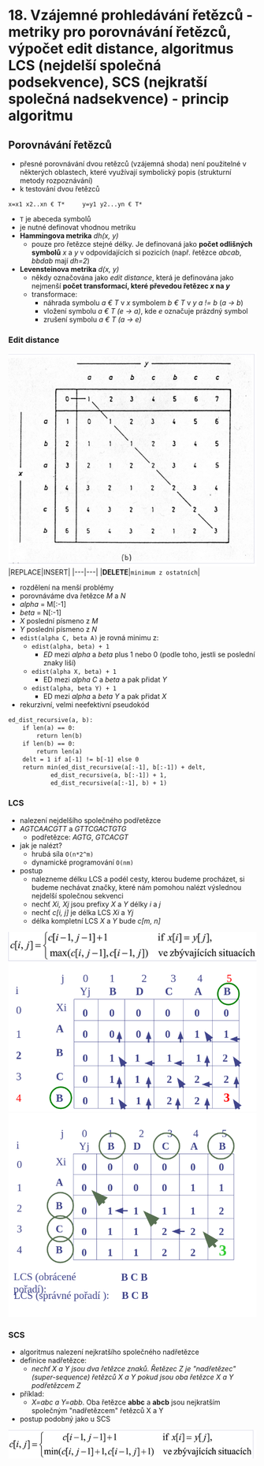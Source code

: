 # 18. Vzájemné prohledávání řetězců - metriky pro porovnávání řetězců, výpočet edit distance, algoritmus LCS (nejdelší společná podsekvence), SCS (nejkratší společná nadsekvence) - princip algoritmu

## Porovnávání řetězců
- přesné porovnávání dvou retězců (vzájemná shoda) není použitelné v některých oblastech, které využívají symbolický popis (strukturní metody rozpoznávání)
- k testování dvou řetězců 
```
x=x1 x2..xn € T*     y=y1 y2...yn € T*
```
- `T` je abeceda symbolů
- je nutné definovat vhodnou metriku
- **Hammingova metrika** _dh(x, y)_ 
    - pouze pro řetězce stejné délky. Je definovaná jako **počet odlišných symbolů** _x_ a _y_ v odpovídajících si pozicích (např. řetězce _abcab_, _bbdab_ mají _dh=2_)
- **Levensteinova metrika** _d(x, y)_
    - někdy označována jako *edit distance*, která je definována jako nejmenší **počet transformací, které převedou řetězec _x_ na _y_**
    - transformace:
        - náhrada symbolu _a € T_ v _x_ symbolem _b € T_ v _y a != b_ (_a -> b_)
        - vložení symbolu _a € T (e -> a)_, kde _e_ označuje prázdný symbol
        - zrušení symbolu _a € T (a -> e)_
### Edit distance
![](img/ed_example.png)
|REPLACE|INSERT|
|---|---|
|**DELETE**|`minimum z ostatních`|
- rozdělení na menší problémy
- porovnáváme dva řetězce _M_ a _N_
- _alpha_ = M[:-1]
- _beta_ = N[:-1]
- _X_ poslední písmeno z _M_
- _Y_ poslední písmeno z _N_
- `edist(alpha C, beta A)` je rovná minimu z:
    - `edist(alpha, beta) + 1`
        - _ED_ mezi _alpha_ a _beta_ plus 1 nebo 0 (podle toho, jestli se poslední znaky liší)
    - `edist(alpha X, beta) + 1`
        - ED mezi _alpha C_ a _beta_ a pak přidat _Y_
    - `edist(alpha, beta Y) + 1`
        - ED mezi _alpha_ a _beta Y_ a pak přidat _X_
- rekurzivní, velmi neefektivní pseudokód
```
ed_dist_recursive(a, b):
    if len(a) == 0:
        return len(b)
    if len(b) == 0:
        return len(a)
    delt = 1 if a[-1] != b[-1] else 0
    return min(ed_dist_recursive(a[:-1], b[:-1]) + delt,
            ed_dist_recursive(a, b[:-1]) + 1,
            ed_dist_recursive(a[:-1], b) + 1)
```


### LCS 
- nalezení nejdelšího společného podřetězce
- _AGTCAACGTT_ a _GTTCGACTGTG_
    - podřetězce: _AGTG_, _GTCACGT_
- jak je nalézt?
    - hrubá síla `O(n*2^m)`
    - dynamické programování `O(nm)`
- postup
    - nalezneme délku LCS a podél cesty, kterou budeme procházet, si budeme nechávat značky, které nám pomohou nalézt výslednou nejdelší společnou sekvenci
    - nechť _Xi, Xj_ jsou prefixy _X_ a _Y_ délky _i_ a _j_
    - nechť _c[i, j]_ je délka LCS _Xi_ a _Yj_
    - délka kompletní LCS _X_ a _Y_ bude _c[m, n]_

![](img/lcs_1.png)
![](img/lcs_2.png)
![](img/lcs_3.png)



### SCS 
- algoritmus nalezení nejkratšího společného nadřetězce
- definice nadřetězce:
    - _nechť X a Y jsou dva řetězce znaků. Řetězec Z je "nadřetězec" (super-sequence) řetězců X a Y pokud jsou oba řetězce X a Y podřetězcem Z_
- příklad:
    - _X=abc a Y=abb_. Oba řetězce **abbc** a **abcb** jsou nejkratším společným "nadřetězcem" řetězců X a Y
- postup podobný jako u SCS

![](img/scs_1.png)
